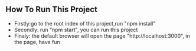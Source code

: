 ## How To Run This Project
* Firstly:go to the root index of this project,run "npm install"
* Secondly: run "npm start", you can run this project
* Finaly: the default browser will open the page "http://localhost:3000", in the page, have fun